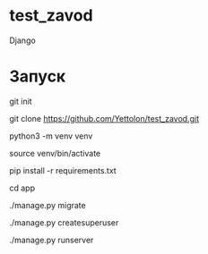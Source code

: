 # test_zavod
Django

# Запуск

git init

git clone https://github.com/Yettolon/test_zavod.git

python3 -m venv venv

source venv/bin/activate

pip install -r requirements.txt

cd app

./manage.py migrate

./manage.py createsuperuser

./manage.py runserver

